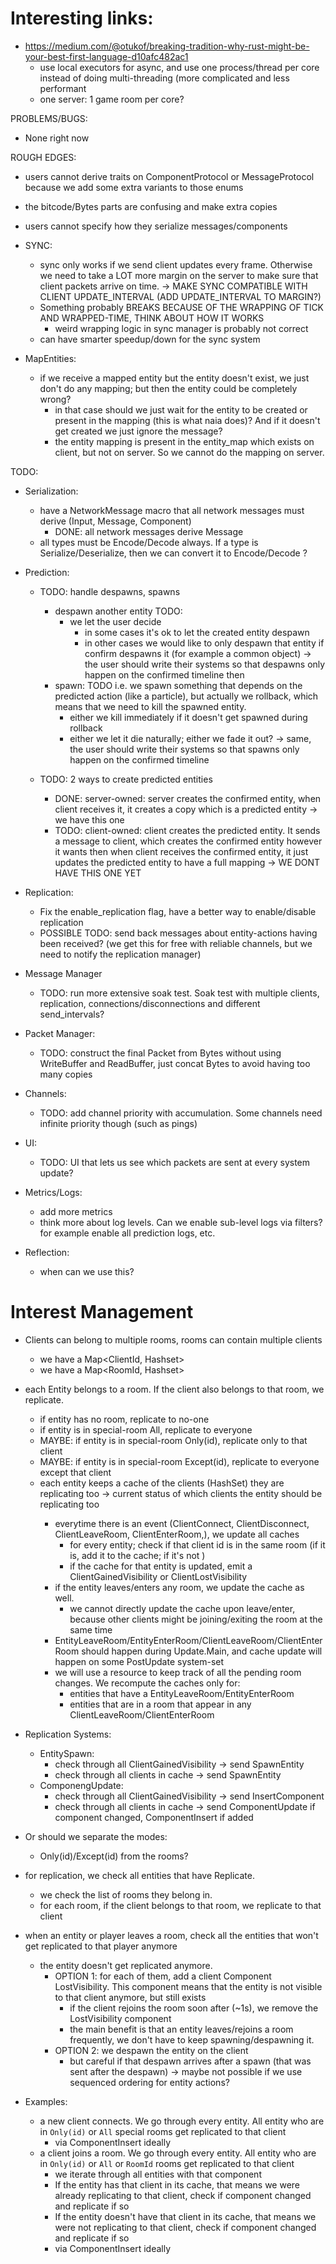 # Interesting links:

* https://medium.com/@otukof/breaking-tradition-why-rust-might-be-your-best-first-language-d10afc482ac1
  - use local executors for async, and use one process/thread per core instead of doing multi-threading (more complicated and less performant
  - one server: 1 game room per core?

PROBLEMS/BUGS:
- None right now

ROUGH EDGES:
- users cannot derive traits on ComponentProtocol or MessageProtocol because we add some extra variants to those enums
- the bitcode/Bytes parts are confusing and make extra copies
- users cannot specify how they serialize messages/components

- SYNC:
  - sync only works if we send client updates every frame. Otherwise we need to take a LOT more margin on the server
    to make sure that client packets arrive on time. -> MAKE SYNC COMPATIBLE WITH CLIENT UPDATE_INTERVAL (ADD UPDATE_INTERVAL TO MARGIN?)
  - Something probably BREAKS BECAUSE OF THE WRAPPING OF TICK AND WRAPPED-TIME, THINK ABOUT HOW IT WORKS
    - weird wrapping logic in sync manager is probably not correct
  - can have smarter speedup/down for the sync system

- MapEntities:
  - if we receive a mapped entity but the entity doesn't exist, we just don't do any mapping; but then the entity could be completely wrong?
    - in that case should we just wait for the entity to be created or present in the mapping (this is what naia does)? And if it doesn't get created we just ignore the message?
    - the entity mapping is present in the entity_map which exists on client, but not on server. So we cannot do the mapping on server.



TODO:

- Serialization:
  - have a NetworkMessage macro that all network messages must derive (Input, Message, Component)
    - DONE: all network messages derive Message
  - all types must be Encode/Decode always. If a type is Serialize/Deserialize, then we can convert it to Encode/Decode ?

- Prediction:
  - TODO: handle despawns, spawns
      - despawn another entity TODO:
        - we let the user decide 
          - in some cases it's ok to let the created entity despawn
          - in other cases we would like to only despawn that entity if confirm despawns it (for example a common object)
            -> the user should write their systems so that despawns only happen on the confirmed timeline then
    - spawn: TODO
      i.e. we spawn something that depends on the predicted action (like a particle), but actually we rollback,
      which means that we need to kill the spawned entity. 
      - either we kill immediately if it doesn't get spawned during rollback
      - either we let it die naturally; either we fade it out?
      -> same, the user should write their systems so that spawns only happen on the confirmed timeline
      
  - TODO: 2 ways to create predicted entities
    - DONE: server-owned: server creates the confirmed entity, when client receives it, it creates a copy which is a predicted entity -> we have this one
    - TODO: client-owned: client creates the predicted entity. It sends a message to client, which creates the confirmed entity however it wants
      then when client receives the confirmed entity, it just updates the predicted entity to have a full mapping -> WE DONT HAVE THIS ONE YET
     
- Replication:
  - Fix the enable_replication flag, have a better way to enable/disable replication
  - POSSIBLE TODO: send back messages about entity-actions having been received? (we get this for free with reliable channels, but we need to notify the replication manager)

- Message Manager
  - TODO: run more extensive soak test. Soak test with multiple clients, replication, connections/disconnections and different send_intervals?

- Packet Manager:
  - TODO: construct the final Packet from Bytes without using WriteBuffer and ReadBuffer, just concat Bytes to avoid having too many copies

- Channels:
  - TODO: add channel priority with accumulation. Some channels need infinite priority though (such as pings)

- UI:
  - TODO: UI that lets us see which packets are sent at every system update?

- Metrics/Logs:
  - add more metrics
  - think more about log levels. Can we enable sub-level logs via filters? for example enable all prediction logs, etc.

- Reflection: 
  - when can we use this?




# Interest Management

- Clients can belong to multiple rooms, rooms can contain multiple clients
  - we have a Map<ClientId, Hashset<RoomId>>
  - we have a Map<RoomId, Hashset<ClientId>>
- each Entity belongs to a room. If the client also belongs to that room, we replicate.
  - if entity has no room, replicate to no-one
  - if entity is in special-room All, replicate to everyone
  - MAYBE: if entity is in special-room Only(id), replicate only to that client
  - MAYBE: if entity is in special-room Except(id), replicate to everyone except that client
  - each entity keeps a cache of the clients (HashSet<ClientId>) they are replicating too -> current status of which clients the entity should be replicating too
    - everytime there is an event (ClientConnect, ClientDisconnect, ClientLeaveRoom, ClientEnterRoom,), we update all caches
      - for every entity; check if that client id is in the same room (if it is, add it to the cache; if it's not )
      - if the cache for that entity is updated, emit a ClientGainedVisibility or ClientLostVisibility
    - if the entity leaves/enters any room, we update the cache as well.
      - we cannot directly update the cache upon leave/enter, because other clients might be joining/exiting the room at the same time
    - EntityLeaveRoom/EntityEnterRoom/ClientLeaveRoom/ClientEnterRoom should happen during Update.Main, and cache update will happen
      on some PostUpdate system-set
    - we will use a resource to keep track of all the pending room changes. We recompute the caches only for:
      - entities that have a EntityLeaveRoom/EntityEnterRoom
      - entities that are in a room that appear in any ClientLeaveRoom/ClientEnterRoom



- Replication Systems:
  - EntitySpawn:
    - check through all ClientGainedVisibility -> send SpawnEntity
    - check through all clients in cache -> send SpawnEntity
  - ComponengUpdate:
    - check through all ClientGainedVisibility -> send InsertComponent
    - check through all clients in cache -> send ComponentUpdate if component changed, ComponentInsert if added

- Or should we separate the modes:
  - Only(id)/Except(id) from the rooms?

- for replication, we check all entities that have Replicate.
  - we check the list of rooms they belong in.
  - for each room, if the client belongs to that room, we replicate to that client

- when an entity or player leaves a room, check all the entities that won't get replicated to that player anymore
  - the entity doesn't get replicated anymore.
    - OPTION 1: for each of them, add a client Component LostVisibility. This component means that the entity is not visible to that client anymore, but still exists
      - if the client rejoins the room soon after (~1s), we remove the LostVisibility component
      - the main benefit is that an entity leaves/rejoins a room frequently, we don't have to keep spawning/despawning it.
    - OPTION 2: we despawn the entity on the client 
      - but careful if that despawn arrives after a spawn (that was sent after the despawn) -> maybe not possible if we use sequenced ordering for entity actions?


- Examples:
  - a new client connects. We go through every entity. All entity who are in `Only(id)` or `All` special rooms get replicated to that client
    - via ComponentInsert ideally
  - a client joins a room. We go through every entity. All entity who are in `Only(id)` or `All` or `RoomId` rooms get replicated to that client
    - we iterate through all entities with that component
    - If the entity has that client in its cache, that means we were already replicating to that client, check if component changed and replicate if so
    - If the entity doesn't have that client in its cache, that means we were not replicating to that client, check if component changed and replicate if so
    - via ComponentInsert ideally